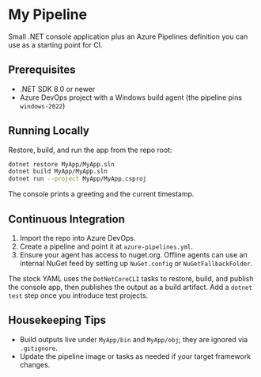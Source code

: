 # My Pipeline

Small .NET console application plus an Azure Pipelines definition you can use as a starting point for CI.

## Prerequisites
- .NET SDK 8.0 or newer
- Azure DevOps project with a Windows build agent (the pipeline pins `windows-2022`)

## Running Locally
Restore, build, and run the app from the repo root:

```bash
dotnet restore MyApp/MyApp.sln
dotnet build MyApp/MyApp.sln
dotnet run --project MyApp/MyApp.csproj
```

The console prints a greeting and the current timestamp.

## Continuous Integration
1. Import the repo into Azure DevOps.
2. Create a pipeline and point it at `azure-pipelines.yml`.
3. Ensure your agent has access to nuget.org. Offline agents can use an internal NuGet feed by setting up `NuGet.config` or `NuGetFallbackFolder`.

The stock YAML uses the `DotNetCoreCLI` tasks to restore, build, and publish the console app, then publishes the output as a build artifact. Add a `dotnet test` step once you introduce test projects.

## Housekeeping Tips
- Build outputs live under `MyApp/bin` and `MyApp/obj`; they are ignored via `.gitignore`.
- Update the pipeline image or tasks as needed if your target framework changes.
